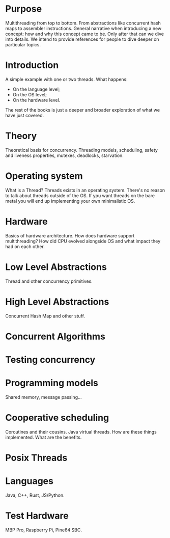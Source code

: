 # Purpose
Multithreading from top to bottom. From abstractions like concurrent hash maps to assembler instructions. General narrative when introducing a new concept: how and why this concept came to be. Only after that can we dive into details. We intend to provide references for people to dive deeper on particular topics.

# Introduction
A simple example with one or two threads. What happens:
* On the language level;
* On the OS level;
* On the hardware level.

The rest of the books is just a deeper and broader exploration of what we have just covered.

# Theory
Theoretical basis for concurrency. Threading models, scheduling, safety and liveness properties, mutexes, deadlocks, starvation.

# Operating system
What is a Thread? Threads exists in an operating system. There's no reason to talk about threads outside of the OS. If ypu want threads on the bare metal you will end up implementing your own minimalistic OS.

# Hardware
Basics of hardware architecture. How does hardware support multithreading? How did CPU evolved alongside OS and what impact they had on each other.

# Low Level Abstractions
Thread and other concurrency primitives.

# High Level Abstractions
Concurrent Hash Map and other stuff.

# Concurrent Algorithms

# Testing concurrency

# Programming models
Shared memory, message passing...

# Cooperative scheduling
Coroutines and their cousins. Java virtual threads. How are these things implemented. What are the benefits.

# Posix Threads

# Languages
Java, C++, Rust, JS/Python.

# Test Hardware
MBP Pro, Raspberry Pi, Pine64 SBC.

